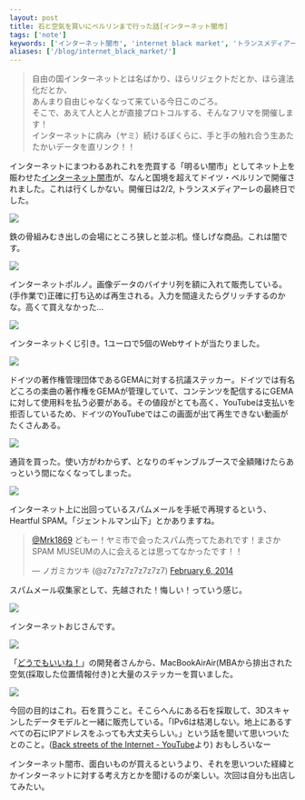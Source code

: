 ```yaml
---
layout: post
title: 石と空気を買いにベルリンまで行った話[インターネット闇市]
tags: ['note']
keywords: ['インターネット闇市', 'internet black market', 'トランスメディアーレ', 'ベルリン']
aliases: ['/blog/internet_black_market/']
---
```


> 自由の国インターネットとは名ばかり、ほらリジェクトだとか、ほら違法化だとか、<br/>
> あんまり自由じゃなくなって来ている今日このごろ。<br/>
> そこで、あえて人と人とが直接プロトコルする、そんなフリマを開催します！<br/>
> インターネットに病み（ヤミ）続けるぼくらに、手と手の触れ合う生あたたかいデータを直リンク！！

インターネットにまつわるあれこれを売買する「明るい闇市」としてネット上を賑わせた[インターネット闇市](http://idpw.org/fest/blackmarket/)が、なんと国境を超えてドイツ・ベルリンで開催されました。これは行くしかない。開催日は2/2, トランスメディアーレの最終日でした。

<img src="/img/blog_black01.jpg" class="image-on-frame" />

鉄の骨組みむき出しの会場にところ狭しと並ぶ机。怪しげな商品。これは闇です。

<img src="/img/blog_black02.jpg" class="image-on-frame" />

インターネットポルノ。画像データのバイナリ列を額に入れて販売している。(手作業で)正確に打ち込めば再生される。入力を間違えたらグリッチするのかな。高くて買えなかった...

<img src="/img/blog_black03.jpg" class="image-on-frame" />

インターネットくじ引き。1ユーロで5個のWebサイトが当たりました。

<img src="/img/blog_black04.jpg" class="image-on-frame" />

ドイツの著作権管理団体であるGEMAに対する抗議ステッカー。ドイツでは有名どころの楽曲の著作権をGEMAが管理していて、コンテンツを配信するにGEMAに対して使用料を払う必要がある。その値段がとても高く、YouTubeは支払いを拒否しているため、ドイツのYouTubeではこの画面が出て再生できない動画がたくさんある。

<img src="/img/blog_black05.jpg" class="image-on-frame" />

通貨を買った。使い方がわからず、となりのギャンブルブースで全額賭けたらあっという間になくなってしまった。

<img src="/img/blog_black06.jpg" class="image-on-frame" />

インターネット上に出回っているスパムメールを手紙で再現するという、Heartful SPAM。「ジェントルマン山下」とかありますね。

<blockquote class="twitter-tweet" data-conversation="none" lang="en"><p><a href="https://twitter.com/Mrk1869">@Mrk1869</a> どもー！ヤミ市で会ったスパム売ってたあれです！まさかSPAM MUSEUMの人に会えるとは思ってなかったです！！</p>&mdash; ノガミカツキ (@z7z7z7z7z7z7z7) <a href="https://twitter.com/z7z7z7z7z7z7z7/statuses/431362233981874176">February 6, 2014</a></blockquote>
<script async src="//platform.twitter.com/widgets.js" charset="utf-8"></script>

スパムメール収集家として、先越された！悔しい！っていう感じ。

<img src="/img/blog_black07.jpg" class="image-on-frame" />

インターネットおじさんです。

<img src="/img/blog_black08.jpg" class="image-on-frame" />

「[どうでもいいね！](http://idpw.org/porto/w/000001/)」の開発者さんから、MacBookAirAir(MBAから排出された空気(採取した位置情報付き)と大量のステッカーを買いました。

<img src="/img/blog_black09.jpg" class="image-on-frame" />

今回の目的はこれ。石を買うこと。そこらへんにある石を採取して、3Dスキャンしたデータモデルと一緒に販売している。「IPv6は枯渇しない。地上にあるすべての石にIPアドレスをふっても大丈夫らしい。」という話を聞いて思いついたとのこと。([Back streets of the Internet - YouTube](https://www.youtube.com/watch?v=mjWJsE7B1cs#t=290)より) おもしろいなー

インターネット闇市、面白いものが買えるというより、それを思いついた経緯とかインターネットに対する考え方とかを聞けるのが楽しい。次回は自分も出店してみたい。
